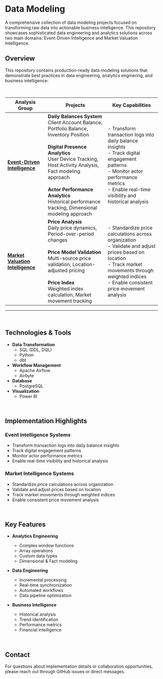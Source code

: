 # Data Modeling
A comprehensive collection of data modeling projects focused on transforming raw data into actionable business intelligence. This repository showcases sophisticated data engineering and analytics solutions across two main domains: Event-Driven Intelligence and Market Valuation Intelligence.

## Overview

This repository contains production-ready data modeling solutions that demonstrate best practices in data engineering, analytics enginering, and business intelligence:

&nbsp;

| **Analysis Group**                   | **Projects**                                        | **Key Capabilities**                            |
|------------------------------|------------------------------------------------------|------------------------------------------------|
| **[Event-Driven Intelligence](./Event-Driven%20Intelligence/)** | **Daily Balances System** <br> Client Account Balance, Portfolio Balance, Inventory Position <br><br> **Digital Presence Analytics** <br> User Device Tracking, Host Activity Analysis, Fact modeling approach <br><br> **Actor Performance Analytics** <br> Historical performance tracking, Dimensional modeling approach | - Transform transaction logs into daily balance insights <br> - Track digital engagement patterns <br> - Monitor actor performance metrics <br> - Enable real-time visibility and historical analysis |
| **[Market Valuation Intelligence](./Market%20Valuation%20Intelligence/)** | **Price Analysis** <br> Daily price dynamics, Period-over-period changes <br><br> **Price Model Validation** <br> Multi-source price validation, Location-adjusted pricing <br><br> **Price Index** <br> Weighted index calculation, Market movement tracking | - Standardize price calculations across organization <br> - Validate and adjust prices based on location <br> - Track market movements through weighted indices <br> - Enable consistent price movement analysis |
---

&nbsp;

## Technologies & Tools
- **Data Transformation**
  - SQL (DDL, DQL)
  - Python
  - dbt
- **Workflow Management**
  - Apache Airflow
  - Airbyte
- **Database**
  - PostgreSQL
- **Visualization**
  - Power BI

&nbsp;

## Implementation Highlights

### Event Intelligence Systems
- Transform transaction logs into daily balance insights
- Track digital engagement patterns
- Monitor actor performance metrics
- Enable real-time visibility and historical analysis

### Market Intelligence Systems
- Standardize price calculations across organization
- Validate and adjust prices based on location
- Track market movements through weighted indices
- Enable consistent price movement analysis

&nbsp;

## Key Features
- **Analytics Engineering**
  - Complex window functions
  - Array operations
  - Custom data types
  - Dimensional & Fact modeling
  
- **Data Engineering**
  - Incremental processing
  - Real-time synchronization
  - Automated workflows
  - Data pipeline optimization

- **Business Intelligence**
  - Historical analysis
  - Trend identification
  - Performance metrics
  - Financial intelligence

&nbsp;

## Contact
For questions about implementation details or collaboration opportunities, please reach out through GitHub issues or direct messages.